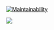 [![Maintainability](https://api.codeclimate.com/v1/badges/b265b9edf65cddf80f4f/maintainability)](https://codeclimate.com/github/EricRoos/coderunapp/maintainability)

<a href="https://codeclimate.com/github/EricRoos/coderunapp/test_coverage"><img src="https://api.codeclimate.com/v1/badges/b265b9edf65cddf80f4f/test_coverage" /></a>
